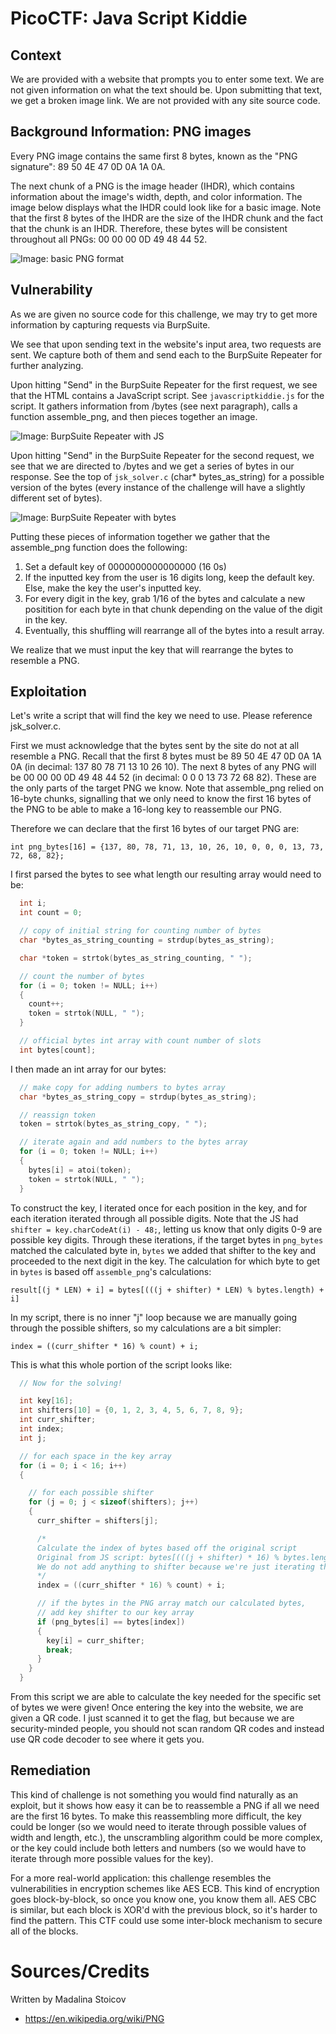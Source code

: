 # PicoCTF: Java Script Kiddie

## Context

We are provided with a website that prompts you to enter some text. We are not given information on what the text should be. Upon submitting that text, we get a broken image link. We are not provided with any site source code.

## Background Information: PNG images

Every PNG image contains the same first 8 bytes, known as the "PNG signature": 89 50 4E 47 0D 0A 1A 0A. 

The next chunk of a PNG is the image header (IHDR), which contains information about the image's width, depth, and color information. The image below displays what the IHDR could look like for a basic image. Note that the first 8 bytes of the IHDR are the size of the IHDR chunk and the fact that the chunk is an IHDR. Therefore, these bytes will be consistent throughout all PNGs: 00 00 00 0D 49 48 44 52.

![Image: basic PNG format](jsk-images/basic-png-format-ex.png)

## Vulnerability

As we are given no source code for this challenge, we may try to get more information by capturing requests via BurpSuite.

We see that upon sending text in the website's input area, two requests are sent. We capture both of them and send each to the BurpSuite Repeater for further analyzing.

Upon hitting "Send" in the BurpSuite Repeater for the first request, we see that the HTML contains a JavaScript script. See `javascriptkiddie.js` for the script. It gathers information from /bytes (see next paragraph), calls a function assemble_png, and then pieces together an image.

![Image: BurpSuite Repeater with JS](jsk-images/repeater-js.png)

Upon hitting "Send" in the BurpSuite Repeater for the second request, we see that we are directed to /bytes and we get a series of bytes in our response. See the top of `jsk_solver.c` (char* bytes_as_string) for a possible version of the bytes (every instance of the challenge will have a slightly different set of bytes).

![Image: BurpSuite Repeater with bytes](jsk-images/repeater-bytes.png)

Putting these pieces of information together we gather that the assemble_png function does the following:
1. Set a default key of 0000000000000000 (16 0s)
2. If the inputted key from the user is 16 digits long, keep the default key. Else, make the key the user's inputted key.
3. For every digit in the key, grab 1/16 of the bytes and calculate a new positition for each byte in that chunk depending on the value of the digit in the key.
4. Eventually, this shuffling will rearrange all of the bytes into a result array.

We realize that we must input the key that will rearrange the bytes to resemble a PNG.

## Exploitation

Let's write a script that will find the key we need to use. Please reference jsk_solver.c. 

First we must acknowledge that the bytes sent by the site do not at all resemble a PNG. Recall that the first 8 bytes must be 89 50 4E 47 0D 0A 1A 0A (in decimal: 137 80 78 71 13 10 26 10). The next 8 bytes of any PNG will be 00 00 00 0D 49 48 44 52 (in decimal: 0 0 0 13 73 72 68 82). These are the only parts of the target PNG we know. Note that assemble_png relied on 16-byte chunks, signalling that we only need to know the first 16 bytes of the PNG to be able to make a 16-long key to reassemble our PNG. 

Therefore we can declare that the first 16 bytes of our target PNG are:

`int png_bytes[16] = {137, 80, 78, 71, 13, 10, 26, 10, 0, 0, 0, 13, 73, 72, 68, 82};`

I first parsed the bytes to see what length our resulting array would need to be:

```c
  int i;
  int count = 0;

  // copy of initial string for counting number of bytes
  char *bytes_as_string_counting = strdup(bytes_as_string);

  char *token = strtok(bytes_as_string_counting, " ");

  // count the number of bytes
  for (i = 0; token != NULL; i++)
  {
    count++;
    token = strtok(NULL, " ");
  }

  // official bytes int array with count number of slots
  int bytes[count];
```
I then made an int array for our bytes:

```c
  // make copy for adding numbers to bytes array
  char *bytes_as_string_copy = strdup(bytes_as_string);

  // reassign token
  token = strtok(bytes_as_string_copy, " ");

  // iterate again and add numbers to the bytes array
  for (i = 0; token != NULL; i++)
  {
    bytes[i] = atoi(token);
    token = strtok(NULL, " ");
  }
```
To construct the key, I iterated once for each position in the key, and for each iteration iterated through all possible digits. Note that the JS had `shifter = key.charCodeAt(i) - 48;`, letting us know that only digits 0-9 are possible key digits. Through these iterations, if the target bytes in `png_bytes` matched the calculated byte in, `bytes` we added that shifter to the key and proceeded to the next digit in the key. The calculation for which byte to get in `bytes` is based off `assemble_png`'s calculations:

`result[(j * LEN) + i] = bytes[(((j + shifter) * LEN) % bytes.length) + i]`

In my script, there is no inner "j" loop because we are manually going through the possible shifters, so my calculations are a bit simpler:

`index = ((curr_shifter * 16) % count) + i;`

This is what this whole portion of the script looks like:

```c
  // Now for the solving!

  int key[16];
  int shifters[10] = {0, 1, 2, 3, 4, 5, 6, 7, 8, 9};
  int curr_shifter;
  int index;
  int j;

  // for each space in the key array
  for (i = 0; i < 16; i++)
  {

    // for each possible shifter
    for (j = 0; j < sizeof(shifters); j++)
    {
      curr_shifter = shifters[j];

      /*
      Calculate the index of bytes based off the original script
      Original from JS script: bytes[(((j + shifter) * 16) % bytes.length) + i]
      We do not add anything to shifter because we're just iterating through possible shifters
      */
      index = ((curr_shifter * 16) % count) + i;

      // if the bytes in the PNG array match our calculated bytes,
      // add key shifter to our key array
      if (png_bytes[i] == bytes[index])
      {
        key[i] = curr_shifter;
        break;
      }
    }
  }
```
From this script we are able to calculate the key needed for the specific set of bytes we were given! Once entering the key into the website, we are given a QR code. I just scanned it to get the flag, but because we are security-minded people, you should not scan random QR codes and instead use QR code decoder to see where it gets you.

## Remediation

This kind of challenge is not something you would find naturally as an exploit, but it shows how easy it can be to reassemble a PNG if all we need are the first 16 bytes. To make this reassembling more difficult, the key could be longer (so we would need to iterate through possible values of width and length, etc.), the unscrambling algorithm could be more complex, or the key could include both letters and numbers (so we would have to iterate through more possible values for the key).

For a more real-world application: this challenge resembles the vulnerabilities in encryption schemes like AES ECB. This kind of encryption goes block-by-block, so once you know one, you know them all. AES CBC is similar, but each block is XOR'd with the previous block, so it's harder to find the pattern. This CTF could use some inter-block mechanism to secure all of the blocks.

# Sources/Credits

Written by Madalina Stoicov

- https://en.wikipedia.org/wiki/PNG
